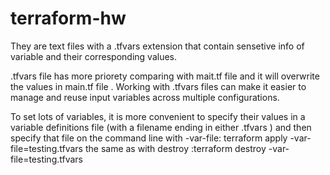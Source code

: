 # terraform-hw
They are text files with a .tfvars extension that contain sensetive info of variable and their corresponding values.

.tfvars file has more priorety comparing with mait.tf file and it will overwrite the values in main.tf file .
Working with .tfvars files can make it easier to manage and reuse input variables across multiple configurations.

To set lots of variables, it is more convenient to specify their values in a variable definitions file (with a filename ending in either .tfvars ) and then specify that file on the command line with -var-file:
terraform apply -var-file=testing.tfvars
the same as with destroy :terraform destroy -var-file=testing.tfvars

